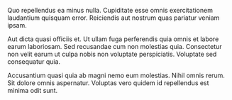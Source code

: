 Quo repellendus ea minus nulla. Cupiditate esse omnis exercitationem laudantium quisquam error. Reiciendis aut nostrum quas pariatur veniam ipsam.
 Aut dicta quasi officiis et. Ut ullam fuga perferendis quia omnis et labore earum laboriosam. Sed recusandae cum non molestias quia. Consectetur non velit earum ut culpa nobis non voluptate perspiciatis. Voluptate sed consequatur quia.
 Accusantium quasi quia ab magni nemo eum molestias. Nihil omnis rerum. Sit dolore omnis aspernatur. Voluptas vero quidem id repellendus est minima odit sunt.